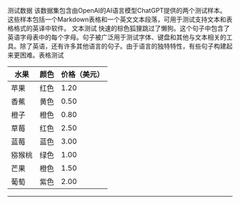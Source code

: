 测试数据
该数据集包含由OpenAI的AI语言模型ChatGPT提供的两个测试样本。
这些样本包括一个Markdown表格和一个英文文本段落，可用于测试支持文本和表格格式的英译中软件。
文本测试
快速的棕色狐狸跳过了懒狗。这个句子中包含了英语字母表中的每个字母。句子被广泛用于测试字体、键盘和其他与文本相关的工具。除了英语，还有许多其他语言的句子。由于语言的独特特性，有些句子构建起来更困难。表格测试

| 水果 | 颜色 | 价格（美元） |
| --- | --- | --- |
| 苹果 | 红色 | 1.20 |
| 香蕉 | 黄色 | 0.50 |
| 橙子 | 橙色 | 0.80 |
| 草莓 | 红色 | 2.50 |
| 蓝莓 | 蓝色 | 3.00 |
| 猕猴桃 | 绿色 | 1.00 |
| 芒果 | 橙色 | 1.50 |
| 葡萄 | 紫色 | 2.00 |

---

